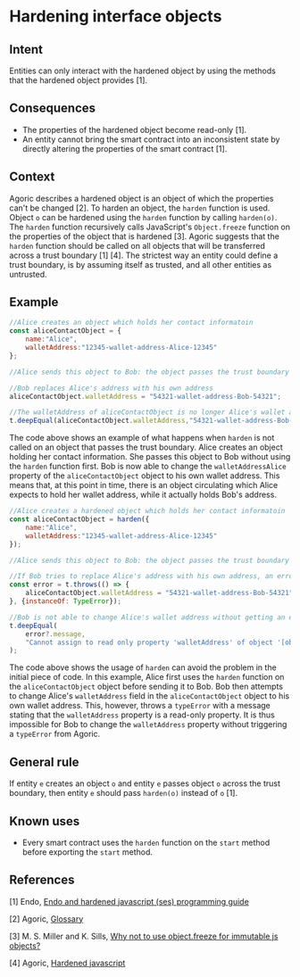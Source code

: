 # Hardening interface objects

## Intent
Entities can only interact with the hardened object by using the methods that the hardened object provides [1].

## Consequences
-   The properties of the hardened object become read-only [1].
-   An entity cannot bring the smart contract into an inconsistent state by directly altering the properties of the smart contract [1].

## Context
Agoric describes a hardened object is an object of which the properties can't be changed [2]. To harden an object, the `harden` function is used. Object `o` can be hardened using the `harden` function by calling `harden(o)`. The `harden` function recursively calls JavaScript's `Object.freeze` function on the properties of the object that is hardened [3]. Agoric suggests that the `harden` function should be called on all objects that will be transferred across a trust boundary [1] [4]. The strictest way an entity could define a trust boundary, is by assuming itself as trusted, and all other entities as untrusted.

## Example
```js
//Alice creates an object which holds her contact informatoin
const aliceContactObject = {
    name:"Alice",
    walletAddress:"12345-wallet-address-Alice-12345"
};

//Alice sends this object to Bob: the object passes the trust boundary

//Bob replaces Alice's address with his own address
aliceContactObject.walletAddress = "54321-wallet-address-Bob-54321";

//The walletAddress of aliceContactObject is no longer Alice's wallet address
t.deepEqual(aliceContactObject.walletAddress,"54321-wallet-address-Bob-54321");
```

The code above shows an example of what happens when `harden` is not called on an object that passes the trust boundary. Alice creates an object holding her contact information. She passes this object to Bob without using the `harden` function first. Bob is now able to change the `walletAddressAlice` property of the `aliceContactObject` object to his own wallet address. This means that, at this point in time, there is an object circulating which Alice expects to hold her wallet address, while it actually holds Bob's address.

```js
//Alice creates a hardened object which holds her contact informatoin
const aliceContactObject = harden({
    name:"Alice",
    walletAddress:"12345-wallet-address-Alice-12345"
});

//Alice sends this object to Bob: the object passes the trust boundary

//If Bob tries to replace Alice's address with his own address, an error is thrown
const error = t.throws(() => {
	aliceContactObject.walletAddress = "54321-wallet-address-Bob-54321";
}, {instanceOf: TypeError});

//Bob is not able to change Alice's wallet address without getting an error
t.deepEqual(
    error?.message,
    "Cannot assign to read only property 'walletAddress' of object '[object Object]'"
);
```

The code above shows the usage of `harden` can avoid the problem in the initial piece of code. In this example, Alice first uses the `harden` function on the `aliceContactObject` object before sending it to Bob. Bob then attempts to change Alice's `walletAddress` field in the `aliceContactObject` object to his own wallet address. This, however, throws a `typeError` with a message stating that the `walletAddress` property is a read-only property. It is thus impossible for Bob to change the `walletAddress` property without triggering a `typeError` from Agoric. 

## General rule
If entity `e` creates an object `o` and entity `e` passes object `o` across the trust boundary, then entity `e` should pass `harden(o)` instead of `o` [1].

## Known uses
-   Every smart contract uses the `harden` function on the `start`
    method before exporting the `start` method.

## References
[1] Endo, [Endo and hardened javascript (ses) programming guide](https://github.com/endojs/endo/blob/HEAD/packages/ses/docs/guide.md)

[2] Agoric, [Glossary](https://docs.agoric.com/glossary)

[3] M. S. Miller and K. Sills, [Why not to use object.freeze for immutable js objects?](https://ocapjs.org/t/why-not-to-use-object-freeze-for-immutable-js-objects/91)

[4] Agoric, [Hardened javascript](https://docs.agoric.com/guides/js-programming/hardened-js.html)
